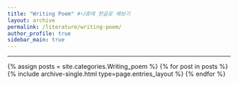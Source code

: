 ```yaml
---
title: "Writing Poem" #나중에 한글로 해보기
layout: archive
permalink: /literature/writing-poem/
author_profile: true
sidebar_main: true
---
```

***
{% assign posts = site.categories.Writing_poem %}
{% for post in posts %} {% include archive-single.html type=page.entries_layout %} {% endfor %}
